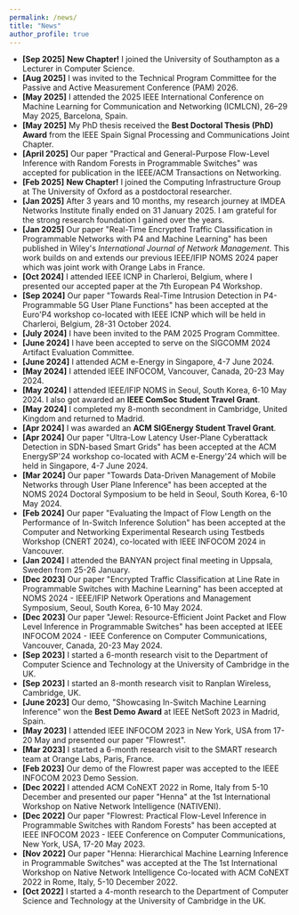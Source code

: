 ```yaml
---
permalink: /news/
title: "News"
author_profile: true
---
```

- <b>[Sep 2025]</b> <b>New Chapter!</b> I joined the University of Southampton as a Lecturer in Computer Science.
- <b>[Aug 2025]</b> I was invited to the Technical Program Committee for the Passive and Active Measurement Conference (PAM) 2026.
- <b>[May 2025]</b> I attended the 2025 IEEE International Conference on Machine Learning for Communication and Networking (ICMLCN), 26–29 May 2025, Barcelona, Spain.
- <b>[May 2025]</b> My PhD thesis received the <b>Best Doctoral Thesis (PhD) Award</b> from the IEEE Spain Signal Processing and Communications Joint Chapter.
- <b>[April 2025]</b> Our paper "Practical and General-Purpose Flow-Level Inference with Random Forests in Programmable Switches" was accepted for publication in the IEEE/ACM Transactions on Networking.
- <b>[Feb 2025]</b> <b>New Chapter!</b> I joined the Computing Infrastructure Group at The University of Oxford as a postdoctoral researcher.
- <b>[Jan 2025]</b> After 3 years and 10 months, my research journey at IMDEA Networks Institute finally ended on 31 January 2025. I am grateful for the strong research foundation I gained over the years.
- <b>[Jan 2025]</b> Our paper "Real-Time Encrypted Traffic Classification in Programmable Networks with P4 and Machine Learning" has been published in Wiley's <i>International Journal of Network Management</i>. This work builds on and extends our previous IEEE/IFIP NOMS 2024 paper which was joint work with Orange Labs in France.
- <b>[Oct 2024]</b> I attended IEEE ICNP in Charleroi, Belgium, where I presented our accepted paper at the 7th European P4 Workshop.
- <b>[Sep 2024]</b> Our paper "Towards Real-Time Intrusion Detection in P4-Programmable 5G User Plane Functions" has been accepted at the Euro'P4 workshop co-located with IEEE ICNP which will be held in Charleroi, Belgium, 28-31 October 2024.
- <b>[July 2024]</b> I have been invited to the PAM 2025 Program Committee.
- <b>[June 2024]</b> I have been accepted to serve on the SIGCOMM 2024 Artifact Evaluation Committee.
- <b>[June 2024]</b> I attended ACM e-Energy in Singapore, 4-7 June 2024.
- <b>[May 2024]</b> I attended IEEE INFOCOM, Vancouver, Canada, 20-23 May 2024.
- <b>[May 2024]</b> I attended IEEE/IFIP NOMS in Seoul, South Korea, 6-10 May 2024. I also got awarded an <strong>IEEE ComSoc Student Travel Grant</strong>.
- <b>[May 2024]</b> I completed my 8-month secondment in Cambridge, United Kingdom and returned to Madrid.
- <b>[Apr 2024]</b> I was awarded an <strong>ACM SIGEnergy Student Travel Grant</strong>.
- <b>[Apr 2024]</b> Our paper "Ultra-Low Latency User-Plane Cyberattack Detection in SDN-based Smart Grids" has been accepted at the ACM EnergySP'24 workshop co-located with ACM e-Energy'24 which will be held in Singapore, 4-7 June 2024.
- <b>[Mar 2024]</b> Our paper "Towards Data-Driven Management of Mobile Networks through User Plane Inference" has been accepted at the NOMS 2024 Doctoral Symposium to be held in Seoul, South Korea, 6-10 May 2024.
- <b>[Feb 2024]</b> Our paper "Evaluating the Impact of Flow Length on the Performance of In-Switch Inference Solution" has been accepted at the Computer and Networking Experimental Research using Testbeds Workshop (CNERT 2024), co-located with IEEE INFOCOM 2024 in Vancouver.
- <b>[Jan 2024]</b> I attended the BANYAN project final meeting in Uppsala, Sweden from 25-26 January.
- <b>[Dec 2023]</b> Our paper "Encrypted Traffic Classification at Line Rate in Programmable Switches with Machine Learning" has been accepted at NOMS 2024 - IEEE/IFIP Network Operations and Management Symposium, Seoul, South Korea, 6-10 May 2024.
- <b>[Dec 2023]</b> Our paper "Jewel: Resource-Efficient Joint Packet and Flow Level Inference in Programmable Switches" has been accepted at IEEE INFOCOM 2024 - IEEE Conference on Computer Communications, Vancouver, Canada, 20-23 May 2024.
- <b>[Sep 2023]</b> I started a 6-month research visit to the Department of Computer Science and Technology at the University of Cambridge in the UK.
- <b>[Sep 2023]</b> I started an 8-month research visit to Ranplan Wireless, Cambridge, UK.
- <b>[June 2023]</b> Our demo, "Showcasing In-Switch Machine Learning Inference" won the <strong>Best Demo Award</strong> at IEEE NetSoft 2023 in Madrid, Spain.
- <b>[May 2023]</b> I attended IEEE INFOCOM 2023 in New York, USA from 17-20 May and presented our paper "Flowrest".
- <b>[Mar 2023]</b> I started a 6-month research visit to the SMART research team at Orange Labs, Paris, France.
- <b>[Feb 2023]</b> Our demo of the Flowrest paper was accepted to the IEEE INFOCOM 2023 Demo Session.
- <b>[Dec 2022]</b> I attended ACM CoNEXT 2022 in Rome, Italy from 5-10 December and presented our paper "Henna" at the 1st International Workshop on Native Network Intelligence (NATIVENI).
- <b>[Dec 2022]</b> Our paper "Flowrest: Practical Flow-Level Inference in Programmable Switches with Random Forests" has been accepted at IEEE INFOCOM 2023 - IEEE Conference on Computer Communications, New York, USA, 17-20 May 2023. 
- <b>[Nov 2022]</b> Our paper "Henna: Hierarchical Machine Learning Inference in Programmable Switches" was accepted at the The 1st International Workshop on Native Network Intelligence Co-located with ACM CoNEXT 2022 in Rome, Italy, 5-10 December 2022. 
- <b>[Oct 2022]</b> I started a 4-month research to the Department of Computer Science and Technology at the University of Cambridge in the UK.
